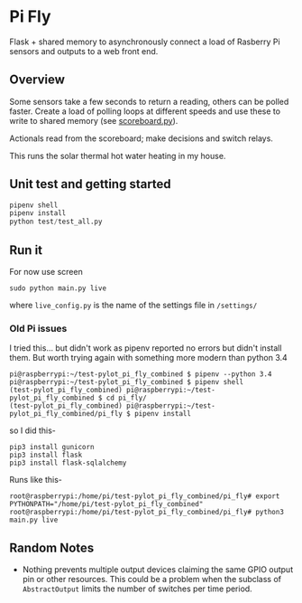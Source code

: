 # Pi Fly

Flask + shared memory to asynchronously connect a load of Rasberry Pi sensors and outputs to a web front end.

## Overview

Some sensors take a few seconds to return a reading, others can be polled faster. Create a load of polling loops at different speeds and use these to write to shared memory (see [scoreboard.py](scoreboard.py)).

Actionals read from the scoreboard; make decisions and switch relays.

This runs the solar thermal hot water heating in my house. 


## Unit test and getting started

```python
pipenv shell
pipenv install
python test/test_all.py 
```

## Run it

For now use screen

```shell
sudo python main.py live
```

where `live_config.py` is the name of the settings file in `/settings/`


### Old Pi issues

I tried this... but didn't work as pipenv reported no errors but didn't install them. But worth trying again with something more modern than python 3.4
```shell
pi@raspberrypi:~/test-pylot_pi_fly_combined $ pipenv --python 3.4
pi@raspberrypi:~/test-pylot_pi_fly_combined $ pipenv shell
(test-pylot_pi_fly_combined) pi@raspberrypi:~/test-pylot_pi_fly_combined $ cd pi_fly/
(test-pylot_pi_fly_combined) pi@raspberrypi:~/test-pylot_pi_fly_combined/pi_fly $ pipenv install
```

so I did this-
```shell
pip3 install gunicorn
pip3 install flask
pip3 install flask-sqlalchemy
```

Runs like this-
```shell
root@raspberrypi:/home/pi/test-pylot_pi_fly_combined/pi_fly# export PYTHONPATH="/home/pi/test-pylot_pi_fly_combined"
root@raspberrypi:/home/pi/test-pylot_pi_fly_combined/pi_fly# python3 main.py live
```

## Random Notes

* Nothing prevents multiple output devices claiming the same GPIO output pin or other resources. This could be a problem when the subclass of `AbstractOutput` limits the number of switches per time period.
